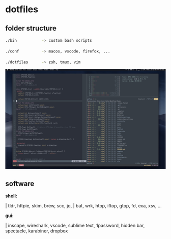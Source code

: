 # dotfiles

## folder structure

```sh
./bin           -> custom bash scripts

./conf          -> macos, vscode, firefox, ...

./dotfiles      -> zsh, tmux, vim
```

![iterm2](./assets/scrot.png)

## software

**shell:**

| tldr, httpie, skim, brew, scc, jq,
| bat, wrk, htop, iftop, gtop, fd, exa, xsv, ...

**gui:**

| inscape, wireshark, vscode, sublime text, 1password, hidden bar, spectacle, karabiner, dropbox
